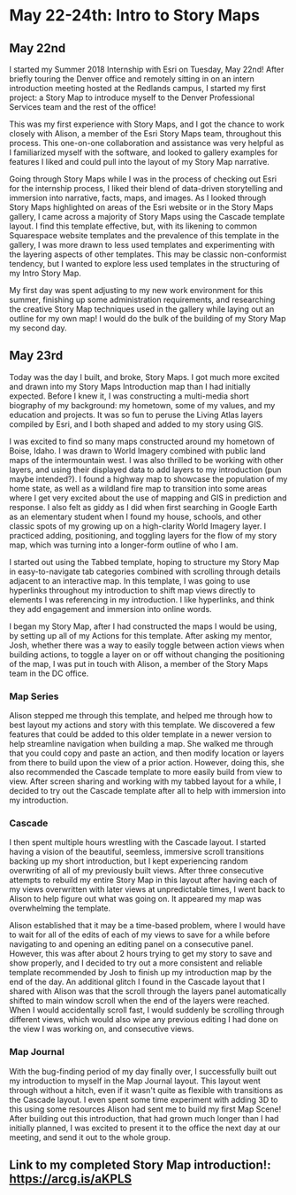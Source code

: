 # May 22-24th: Intro to Story Maps

## May 22nd

I started my Summer 2018 Internship with Esri on Tuesday, May 22nd! After briefly touring the Denver office and remotely sitting in on an intern introduction meeting hosted at the Redlands campus, I started my first project: a Story Map to introduce myself to the Denver Professional Services team and the rest of the office! 

This was my first experience with Story Maps, and I got the chance to work closely with Alison, a member of the Esri Story Maps team, throughout this process. This one-on-one collaboration and assistance was very helpful as I familiarized myself with the software, and looked to gallery examples for features I liked and could pull into the layout of my Story Map narrative. 

Going through Story Maps while I was in the process of checking out Esri for the internship process, I liked their blend of data-driven storytelling and immersion into narrative, facts, maps, and images. As I looked through Story Maps highlighted on areas of the Esri website or in the Story Maps gallery, I came across a majority of Story Maps using the Cascade template layout. I find this template effective, but, with its likening to common Squarespace website templates and the prevalence of this template in the gallery, I was more drawn to less used templates and experimenting with the layering aspects of other templates. This may be classic non-conformist tendency, but I wanted to explore less used templates in the structuring of my Intro Story Map. 

My first day was spent adjusting to my new work environment for this summer, finishing up some administration requirements, and researching the creative Story Map techniques used in the gallery while laying out an outline for my own map! I would do the bulk of the building of my Story Map my second day. 

## May 23rd 

Today was the day I built, and broke, Story Maps. I got much more excited and drawn into my Story Maps Introduction map than I had initially expected. Before I knew it, I was constructing a multi-media short biography of my background: my hometown, some of my values, and my education and projects. It was so fun to peruse the Living Atlas layers compiled by Esri, and I both shaped and added to my story using GIS. 

I was excited to find so many maps constructed around my hometown of Boise, Idaho. I was drawn to World Imagery combined with public land maps of the intermountain west. I was also thrilled to be working with other layers, and using their displayed data to add layers to my introduction (pun maybe intended?). I found a highway map to showcase the population of my home state, as well as a wildland fire map to transition into some areas where I get very excited about the use of mapping and GIS in prediction and response. I also felt as giddy as I did when first searching in Google Earth as an elementary student when I found my house, schools, and other classic spots of my growing up on a high-clarity World Imagery layer. I practiced adding, positioning, and toggling layers for the flow of my story map, which was turning into a longer-form outline of who I am. 

I started out using the Tabbed template, hoping to structure my Story Map in easy-to-navigate tab categories combined with scrolling through details adjacent to an interactive map. In this template, I was going to use hyperlinks throughout my introduction to shift map views directly to elements I was referencing in my introduction. I like hyperlinks, and think they add engagement and immersion into online words. 

I began my Story Map, after I had constructed the maps I would be using, by setting up all of my Actions for this template. After asking my mentor, Josh, whether there was a way to easily toggle between action views when building actions, to toggle a layer on or off without changing the positioning of the map, I was put in touch with Alison, a member of the Story Maps team in the DC office. 

### Map Series  

Alison stepped me through this template, and helped me through how to best layout my actions and story with this template. We discovered a few features that could be added to this older template in a newer version to help streamline navigation when building a map. She walked me through that you could copy and paste an action, and then modify location or layers from there to build upon the view of a prior action. However, doing this, she also recommended the Cascade template to more easily build from view to view. After screen sharing and working with my tabbed layout for a while, I decided to try out the Cascade template after all to help with immersion into my introduction. 

### Cascade 

I then spent multiple hours wrestling with the Cascade layout. I started having a vision of the beautiful, seemless, immersive scroll transitions backing up my short introduction, but I kept experiencing random overwriting of all of my previously built views. After three consecutive attempts to rebuild my entire Story Map in this layout after having each of my views overwritten with later views at unpredictable times, I went back to Alison to help figure out what was going on. It appeared my map was overwhelming the template. 

Alison established that it may be a time-based problem, where I would have to wait for all of the edits of each of my views to save for a while before navigating to and opening an editing panel on a consecutive panel. However, this was after about 2 hours trying to get my 
story to save and show properly, and I decided to try out a more consistent and reliable template recommended by Josh to finish up my introduction map by the end of the day. An additional glitch I found in the Cascade layout that I shared with Alison was that the scroll through the layers panel automatically shifted to main window scroll when the end of the layers were reached. When I would accidentally scroll fast, I would suddenly be scrolling through different views, which would also wipe any previous editing I had done on the view I was working on, and consecutive views. 

### Map Journal 

With the bug-finding period of my day finally over, I successfully built out my introduction to myself in the Map Journal layout. This layout went through without a hitch, even if it wasn't quite as flexible with transitions as the Cascade layout. I even spent some time experiment with adding 3D to this using some resources Alison had sent me to build my first Map Scene! After building out this introduction, that had grown much longer than I had initially planned, I was excited to present it to the office the next day at our meeting, and send it out to the whole group. 

## Link to my completed Story Map introduction!: https://arcg.is/aKPLS 
